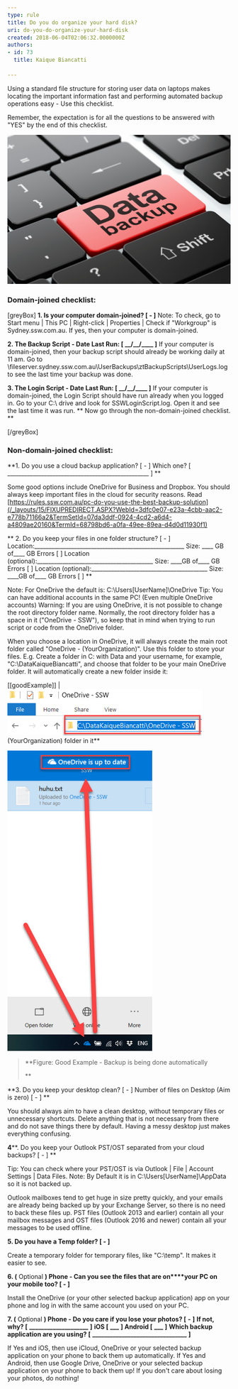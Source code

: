 ```yaml
---
type: rule
title: Do you do organize your hard disk?
uri: do-you-do-organize-your-hard-disk
created: 2018-06-04T02:06:32.0000000Z
authors:
- id: 73
  title: Kaique Biancatti

---
```


Using a standard file structure for storing user data on laptops makes locating the important information fast and performing automated backup operations easy - Use this checklist.

Remember, the expectation is for all the questions to be answered with "YES" by the end of this checklist.

![](data-backup.jpg)
 

###  Domain-joined checklist:



[greyBox]
  **1. Is your computer domain-joined? [ - ]** 
Note: To check, go to Start menu | This PC | Right-click | Properties | Check if "Workgroup" is Sydney.ssw.com.au.
If yes, then your computer is domain-joined.


 **2. The Backup Script - Date Last Run: [ \_\_/\_\_/\_\_\_\_ ]** 
If your computer is domain-joined, then your backup script should already be working daily at 11 am. 
Go to \\fileserver.sydney.ssw.com.au\UserBackups\ztBackupScripts\UserLogs.log to see the last time your backup was done.  

  
 **3. The Login Script - Date Last Run: [ \_\_/\_\_/\_\_\_\_ ]** 
If your computer is domain-joined, the Login Script should have run already when you logged in. Go to your C:\ drive and look for SSWLoginScript.log. Open it and see the last time it was run.
 **
Now go through the non-domain-joined checklist.   
** 
 
[/greyBox]

### Non-domain-joined checklist:



**1. Do you use a cloud backup application? [ - ] 
Which one? [ \_\_\_\_\_\_\_\_\_\_\_\_\_\_\_\_\_\_\_\_\_\_\_\_\_\_\_\_\_\_\_\_\_\_\_\_\_\_\_\_\_\_\_\_\_\_\_\_\_\_ ]
**


Some good options include OneDrive for Business and Dropbox. You should always keep important files in the cloud for security reasons. Read [https://rules.ssw.com.au/pc-do-you-use-the-best-backup-solution](/_layouts/15/FIXUPREDIRECT.ASPX?WebId=3dfc0e07-e23a-4cbb-aac2-e778b71166a2&TermSetId=07da3ddf-0924-4cd2-a6d4-a4809ae20160&TermId=68798bd6-a0fa-49ee-89ea-d4d0d11930f1)

 **
2. Do you keep your files in one folder structure? [ - ] 
Location:\_\_\_\_\_\_\_\_\_\_\_\_\_\_\_\_\_\_\_\_\_\_\_\_\_\_\_\_\_\_\_\_\_\_\_\_\_\_\_\_\_\_\_\_\_\_\_\_\_\_\_\_\_ Size: \_\_\_\_ GB of\_\_\_\_ GB  Errors  [  ]
Location (optional):\_\_\_\_\_\_\_\_\_\_\_\_\_\_\_\_\_\_\_\_\_\_\_\_\_\_\_\_\_\_\_\_\_\_\_\_\_\_\_\_\_ Size: \_\_\_\_GB of\_\_\_\_ GB  Errors  [  ]
Location (optional):\_\_\_\_\_\_\_\_\_\_\_\_\_\_\_\_\_\_\_\_\_\_\_\_\_\_\_\_\_\_\_\_\_\_\_\_\_\_\_\_\_ Size: \_\_\_\_GB of\_\_\_\_ GB  Errors  [  ]
**

Note: For OneDrive the default is: C:\Users\[UserName]\OneDrive
Tip: You can have additional accounts in the same PC! (Even multiple OneDrive accounts)
Warning: If you are using OneDrive, it is not possible to change the root directory folder name. Normally, the root directory folder has a space in it ("OneDrive - SSW"), so keep that in mind when trying to run script or code from the OneDrive folder.

When you choose a location in OneDrive, it will always create the main root folder called "OneDrive - (YourOrganization)". Use this folder to store your files.
E.g. Create a folder in C: with Data and your username, for example, "C:\DataKaiqueBiancatti", and choose that folder to be your main OneDrive folder. It will automatically create a new folder inside it:
 
[[goodExample]]
| ![Location of Data with OneDrive -](onedrive.png)(YourOrganization) folder in it** 



> 
![](OneDrive.jpg)
>  **Figure: Good Example - Backup is being done automatically
> 
> **


**3. Do you keep your desktop clean? [ - ] 
Number of files on Desktop (Aim is zero) [ - ] 
**

You should always aim to have a clean desktop, without temporary files or unnecessary shortcuts.
Delete anything that is not necessary from there and do not save things there by default. Having a messy desktop just makes everything confusing.


 **4****. Do you keep your Outlook PST/OST separated from your cloud backups? [ - ] 
**

Tip: You can check where your PST/OST is via Outlook | File | Account Settings | Data Files.
Note: By Default it is in C:\Users\[UserName]\AppData so it is not backed up.

Outlook mailboxes tend to get huge in size pretty quickly, and your emails are already being backed up by your Exchange Server, so there is no need to back these files up. PST files (Outlook 2013 and earlier) contain all your mailbox messages and OST files (Outlook 2016 and newer) contain all your messages to be used offline.

**5. Do you have a Temp folder? [ - ]**

Create a temporary folder for temporary files, like "C:\temp". It makes it easier to see.

**6. (** Optional **) Phone - Can you see the files that are on****your PC on your mobile too? [ - ]**

Install the OneDrive (or your other selected backup application) app on your phone and log in with the same account you used on your PC.

**7. (** Optional **) Phone - Do you care if you lose your photos? [**  **-**  **]** 
 **If not, why?  [**  **\_\_\_\_\_\_\_\_\_\_\_\_\_\_\_\_\_\_\_\_**  **]** 
 **iOS [**  **\_\_\_**  **] Android [**  **\_\_\_**  **]** 
 **Which backup application are you using? [**  **\_\_\_\_\_\_\_\_\_\_\_\_\_\_\_\_\_\_\_\_\_\_\_\_\_\_\_\_\_\_\_\_**  **]**

If Yes and iOS, then use iCloud, OneDrive or your selected backup application on your phone to back them up automatically.
If Yes and Android, then use Google Drive, OneDrive or your selected backup application on your phone to back them up!
If you don't care about losing your photos, do nothing!
